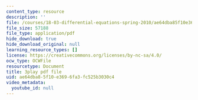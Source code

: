 ```yaml
---
content_type: resource
description: ''
file: /courses/18-03-differential-equations-spring-2010/ae64dba85f10e3696fa3fc525b3030c4_peYvLk_HZdw.pdf
file_size: 57188
file_type: application/pdf
hide_download: true
hide_download_original: null
learning_resource_types: []
license: https://creativecommons.org/licenses/by-nc-sa/4.0/
ocw_type: OCWFile
resourcetype: Document
title: 3play pdf file
uid: ae64dba8-5f10-e369-6fa3-fc525b3030c4
video_metadata:
  youtube_id: null
---
```

